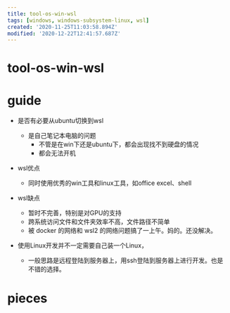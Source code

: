 ```yaml
---
title: tool-os-win-wsl
tags: [windows, windows-subsystem-linux, wsl]
created: '2020-11-25T11:03:58.894Z'
modified: '2020-12-22T12:41:57.687Z'
---
```


# tool-os-win-wsl

# guide

- 是否有必要从ubuntu切换到wsl
  - 是自己笔记本电脑的问题
    - 不管是在win下还是ubuntu下，都会出现找不到硬盘的情况
    - 都会无法开机

- wsl优点
  - 同时使用优秀的win工具和linux工具，如office excel、shell

- wsl缺点
  - 暂时不完善，特别是对GPU的支持
  - 跨系统访问文件和文件夹效率不高，文件路径不简单
  - 被 docker 的网络和 wsl2 的网络问题搞了一上午。妈的。还没解决。

- 使用Linux开发并不一定需要自己装一个Linux，
  - 一般思路是远程登陆到服务器上，用ssh登陆到服务器上进行开发。也是不错的选择。

# pieces
